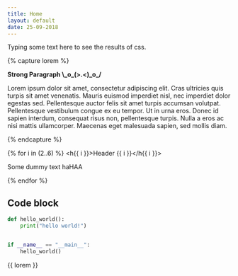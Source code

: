 ```yaml
---
title: Home
layout: default
date: 25-09-2018
---
```


<p>Typing some text here to see the results of css.</p>

{% capture lorem %}
<p><strong>Strong Paragraph \_o_(>.<)_o_/</strong></p>

<p>Lorem ipsum dolor sit amet, consectetur adipiscing elit. Cras ultricies quis turpis sit amet venenatis. Mauris
    euismod imperdiet nisl, nec imperdiet dolor egestas sed. Pellentesque auctor felis sit amet turpis accumsan
    volutpat. Pellentesque vestibulum congue ex eu tempor. Ut in urna eros. Donec id sapien interdum, consequat risus
    non, pellentesque turpis. Nulla a eros ac nisi mattis ullamcorper. Maecenas eget malesuada sapien, sed mollis diam.</p>
{% endcapture %}

{% for i in (2..6) %}
  <h{{ i }}>Header {{ i }}</h{{ i }}>
  <p>Some dummy text haHAA</p>
{% endfor %}

<h2>Code block</h2>

```py
def hello_world():
    print("hello world!")


if __name__ == "__main__":
    hello_world()

```

{{ lorem }}
